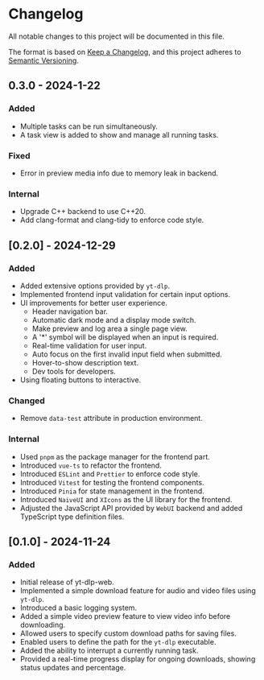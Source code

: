 # Changelog

All notable changes to this project will be documented in this file.

The format is based on [Keep a Changelog](https://keepachangelog.com/en/1.1.0/),
and this project adheres to [Semantic Versioning](https://semver.org/spec/v2.0.0.html).

## 0.3.0 - 2024-1-22

### Added

- Multiple tasks can be run simultaneously.
- A task view is added to show and manage all running tasks.

### Fixed

- Error in preview media info due to memory leak in backend.

### Internal

- Upgrade C++ backend to use C++20.
- Add clang-format and clang-tidy to enforce code style.

## [0.2.0] - 2024-12-29

### Added

- Added extensive options provided by `yt-dlp`.
- Implemented frontend input validation for certain input options.
- UI improvements for better user experience.
  - Header navigation bar.
  - Automatic dark mode and a display mode switch.
  - Make preview and log area a single page view.
  - A '\*' symbol will be displayed when an input is required.
  - Real-time validation for user input.
  - Auto focus on the first invalid input field when submitted.
  - Hover-to-show description text.
  - Dev tools for developers.
- Using floating buttons to interactive.

### Changed

- Remove `data-test` attribute in production environment.

### Internal

- Used `pnpm` as the package manager for the frontend part.
- Introduced `vue-ts` to refactor the frontend.
- Introduced `ESLint` and `Prettier` to enforce code style.
- Introduced `Vitest` for testing the frontend components.
- Introduced `Pinia` for state management in the frontend.
- Introduced `NaiveUI` and `XIcons` as the UI library for the frontend.
- Adjusted the JavaScript API provided by `WebUI` backend and added TypeScript type definition files.

## [0.1.0] - 2024-11-24

### Added

- Initial release of yt-dlp-web.
- Implemented a simple download feature for audio and video files using `yt-dlp`.
- Introduced a basic logging system.
- Added a simple video preview feature to view video info before downloading.
- Allowed users to specify custom download paths for saving files.
- Enabled users to define the path for the `yt-dlp` executable.
- Added the ability to interrupt a currently running task.
- Provided a real-time progress display for ongoing downloads, showing status updates and percentage.

